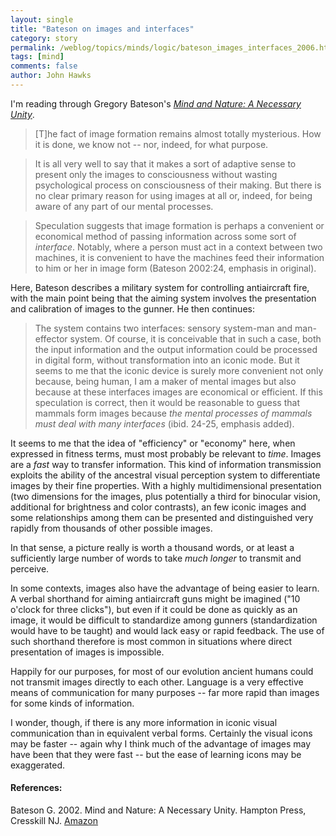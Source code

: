 ```yaml
---
layout: single 
title: "Bateson on images and interfaces" 
category: story
permalink: /weblog/topics/minds/logic/bateson_images_interfaces_2006.html
tags: [mind] 
comments: false 
author: John Hawks 
---
```



<p>
I'm reading through Gregory Bateson's <a href="http://www.amazon.com/exec/obidos/redirect?link_code=as2&path=ASIN/1572734345&tag=johnhawksanth-20&camp=1789&creative=9325"><i>Mind and Nature: A Necessary Unity</i></a>. 
</p>

<blockquote>[T]he fact of image formation remains almost totally mysterious. How it is done, we know not -- nor, indeed, for what purpose. </blockquote>

<blockquote>It is all very well to say that it makes a sort of adaptive sense to present only the images to consciousness without wasting psychological process on consciousness of their making. But there is no clear primary reason for using images at all or, indeed, for being aware of any part of our mental processes. </blockquote>

<blockquote>Speculation suggests that image formation is perhaps a convenient or economical method of passing information across some sort of <i>interface</i>. Notably, where a person must act in a context between two machines, it is convenient to have the machines feed their information to him or her in image form (Bateson 2002:24, emphasis in original). </blockquote>

<p>
Here, Bateson describes a military system for controlling antiaircraft fire, with the main point being that the aiming system involves the presentation and calibration of images to the gunner. He then continues: 
</p>

<blockquote>The system contains two interfaces: sensory system-man and man-effector system. Of course, it is conceivable that in such a case, both the input information and the output information could be processed in digital form, without transformation into an iconic mode. But it seems to me that the iconic device is surely more convenient not only because, being human, I am a maker of mental images but also because at these interfaces images are economical or efficient. If this speculation is correct, then it would be reasonable to guess that mammals form images because <i>the mental processes of mammals must deal with many interfaces</i> (ibid. 24-25, emphasis added). </blockquote>

<p>
It seems to me that the idea of "efficiency" or "economy" here, when expressed in fitness terms, must most probably be relevant to <i>time</i>. Images are a <i>fast</i> way to transfer information. This kind of information transmission exploits the ability of the ancestral visual perception system to differentiate images by their fine properties. With a highly multidimensional presentation (two dimensions for the images, plus potentially a third for binocular vision, additional for brightness and color contrasts), an few iconic images and some relationships among them can be presented and distinguished very rapidly from thousands of other possible images. 
</p>

<p>
In that sense, a picture really is worth a thousand words, or at least a sufficiently large number of words to take <i>much longer</i> to transmit and perceive. 
</p>

<p>
In some contexts, images also have the advantage of being easier to learn. A verbal shorthand for aiming antiaircraft guns might be imagined ("10 o'clock for three clicks"), but even if it could be done as quickly as an image, it would be difficult to standardize among gunners (standardization would have to be taught) and would lack easy or rapid feedback. The use of such shorthand therefore is most common in situations where direct presentation of images is impossible. 
</p>

<p>
Happily for our purposes, for most of our evolution ancient humans could not transmit images directly to each other. Language is a very effective means of communication for many purposes -- far more rapid than images for some kinds of information. 
</p>

<p>
I wonder, though, if there is any more information in iconic visual communication than in equivalent verbal forms. Certainly the visual icons may be faster -- again why I think much of the advantage of images may have been that they were fast -- but the ease of learning icons may be exaggerated. 
</p>

<h4>References:</h4>

<p class="cite">Bateson G. 2002. Mind and Nature: A Necessary Unity. Hampton Press, Cresskill NJ. <a href="http://www.amazon.com/exec/obidos/redirect?link_code=as2&path=ASIN/1572734345&tag=johnhawksanth-20&camp=1789&creative=9325">Amazon</a></p>

